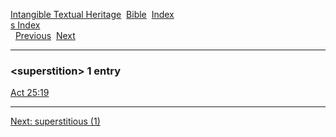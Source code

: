 [Intangible Textual Heritage](../../index)  [Bible](../index) 
[Index](index)   
[s Index](_s_)  
  [Previous](c11132)  [Next](c11134) 

------------------------------------------------------------------------

### &lt;superstition&gt; 1 entry

[Act 25:19](../kjv/act025.htm#019)  

------------------------------------------------------------------------

[Next: superstitious (1)](c11134)
